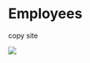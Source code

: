 # Employees
copy site

<image src="http://drive.google.com/uc?export=view&id=0B1myX2Ur2lOQcXdkVnhOcEZ0dFk">
